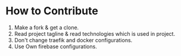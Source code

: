 # How to Contribute 
1. Make a fork & get a clone.
2. Read project tagline & read technologies which is used in project.
3. Don't change traefik and docker configurations.
4. Use Own firebase configurations.